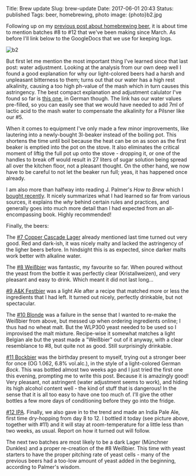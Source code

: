 Title: Brew update
Slug: brew-update
Date: 2017-06-01 20:43
Status: published
Tags: beer, homebrewing, photo
image: {photo}b2.jpg

Following up on my [previous post about homebrewing
beer]({filename}/homebrew.md), it is about time to mention batches #8 to #12
that we've been making since March. As before I'll link below to the GoogleDocs
that we use for keeping logs.

![b2]({photo}b2.jpg "b2")

But first let me mention the most important thing I've learned since that last
post: water adjustment. Looking at the analysis from our own deep well I found
a good explanation for why our light-colored beers had a harsh and unpleasant
bitterness to them; turns out that our water has a high rest alkalinity,
causing a too high ph-value of the mash which in turn causes this astringency.
The best compact explanation and adjustment calulator I've found so far is
[this
one](http://www.maischemalzundmehr.de/index.php?inhaltmitte=toolswasserrechner&sk43=225&ubi=mg%2Fl&ca=30&uca=mg%2Fl&mg=5&umg=mg%2Fl&so4=2&uso4=mg%2Fl&cl=3&ucl=mg%2Fl&na=43&una=mg%2Fl&vol_total=23&vol_hg=19&salz_zu_hg=ja&msprozent=80&ms1=Pilsner),
in German though. The link has our water values pre-filled, so you can easily
see that we would have needed to add 7ml of lactic acid to the mash water to
compensate the alkalinity for a Pilsner like our #5.

When it comes to equipment I've only made a few minor improvements, like
lautering into a newly-bought 3l-beaker instead of the boiling pot. This
shortens the time until boil because the heat can be on as soon as the first
beaker is emptied into the pot on the stove. It also eliminates the critical
moment of liftig the full pot up onto the stove - dropping it, or one of the
handles to break off would result in 27 liters of sugar solution being spread
all over the kitchen floor, not a pleasant thought. On the other hand, we now
have to be careful to not let the beaker run full; yeas, it has happened once
already.

I am also more than halfway into reading J. Palmer's _How to Brew_ which I
[bought recently]({filename}/booktreat.md). It nicely summarizes what I had
learned so far from various sources, it explains the _why_ behind certain rules
and practices, and generally goes into much more detail than I had expected from
an all-encompassing book. Highly recommended!

Finally, the beers:

The [#7 Copper Cascade
Lager](https://docs.google.com/document/d/1lJwi0-cplHKjqDs-6yPvbZptPV1IsLeYOQf-EwbowOU/edit?usp=sharing)
already mentioned last time turned out very good. Red and dark-ish, it was
nicely malty and lacked the astringency of the ligher beers before. In
hindsight this is as expected, since darker malts work better with alkaline
water.

The [#8
Weißbier](https://docs.google.com/document/d/1VmklS7ASET_H7rcRgYdWGCUYtwuONUf8F_Op_vw0t_g/edit?usp=sharing)
was fantastic, my favourite so far. When poured without the yeast from the
bottle it was perfectly clear (Kristallweizen), and very pleasant and easy to
drink. Which meant it did not last long...

[#9 A&K
Festbier](https://docs.google.com/document/d/1OydZg_R3U0klLYAdqvv7nNlnhSZeMAnh9KtIk6F1AnI/edit?usp=sharing)
was a light Ale after a recipe that matched more or less the ingredients that I
had left. It turned out nicely, perfectly drinkable, but not spectacular.

The [#10
Blonde](https://docs.google.com/document/d/1Jeo830YeJVCQpI4lheYKT00bRzUV5iveV6C-s739Dvo/edit?usp=sharing)
was a failure in the sense that I wanted to re-make the Weißbier from above,
but messed up when ordering ingredients online; I thus had no wheat malt. But
the WLP300 yeast needed to be used so I improvised the malt mixture. Recipe-wise it
somewhat matches a light Belgian ale but the yeast made a "Weißbier" out of it
anyway, with a clear resemblance to #8, but quite not as good. Still
surprisingly drinkable.

[#11
Bockbier](https://docs.google.com/document/d/180EU4edDr5Q88X0e-xsUYo5RMGiAuz_MvJBnsJ-Pudk/edit?usp=sharing)
was the birthday present to myself, trying out a stronger beer for once (OG
1.062, 6.8% vol.alc.), in the style of a light-colored German _Bock_. This was
bottled almost two weeks ago and I just tried the first one this evening,
prompting me to write this post. Because it is amazingly good! Very pleasant,
not astringent (water adjustment seems to work), and hiding its high alcohol
content well - the kind of stuff that is dangerous! In the sense that it is all
too easy to have one too much of. I'll give the other bottles a few more days
of conditioning before they go into the fridge.

[#12
IPA](https://docs.google.com/document/d/1vFmse8UVpOZCY0I7zW-6e07gu71LuNt8xSfLO0ZxsV4/edit?usp=sharing).
Finally, we also gave in to the trend and made an India Pale Ale, first time
dry-hopping from day 8 to 12. I bottled it today (see picture above, together
with #11) and it will stay at room-temperature for a little less than two
weeks, as usual. Report on how it turned out will follow.

The next two batches are most likely to be a dark Lager (Münchner Dunkles) and
a proper re-creation of the #8 Weißbier. This time with yeast starters to have
the proper pitching rate of yeast cells - many of the previous beers had a
too-low amount of yeast added in the beginning, according to Palmer's wisdom.


